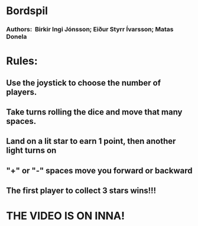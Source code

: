 # Bordspil

### Authors:  Birkir Ingi Jónsson; Eiður Styrr Ívarsson; Matas Donela

# Rules:
## Use the joystick to choose the number of players.
## Take turns rolling the dice and move that many spaces.
## Land on a lit star to earn 1 point, then another light turns on
## "+" or "-" spaces move you forward or backward
## The first player to collect 3 stars wins!!!


# THE VIDEO IS ON INNA!
